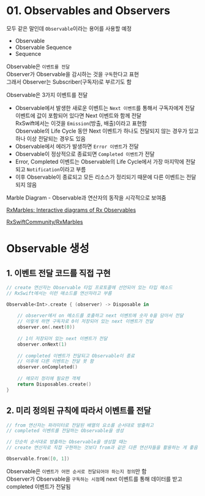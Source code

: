 # 01. Observables and Observers

모두 같은 말인데 `Observable`이라는 용어를 사용할 예정

- Observable
- Observable Sequence
- Sequence

Observable은 `이벤트를 전달`  
Observer가 Observable을 감시하는 것을 `구독`한다고 표현  
그래서 Observer는 Subscriber(구독자)로 부르기도 함

Observable은 3가지 이벤트를 전달

- Observable에서 발생한 새로운 이벤트는 `Next 이벤트`를 통해서 구독자에게 전달  
이벤트에 값이 포함되어 있다면 Next 이벤트와 함께 전달  
RxSwift에서는 이것을 `Emission`(방출, 배출)이라고 표현함  
Observable의 Life Cycle 동안 Next 이벤트가 하나도 전달되지 않는 경우가 있고  
하나 이상 전달되는 경우도 있음
- Observable에서 에러가 발생하면 `Error 이벤트`가 전달
- Observable이 정상적으로 종료되면 `Completed 이벤트`가 전달
- Error, Completed 이벤트는 Observable의 Life Cycle에서 가장 마지막에 전달되고
`Notification`이라고 부름
- 이후 Observable이 종료되고 모든 리소스가 정리되기 때문에 다른 이벤트는 전달되지 않음

Marble Diagram - Observable과 연산자의 동작을 시각적으로 보여줌

[RxMarbles: Interactive diagrams of Rx Observables](https://rxmarbles.com/)

[RxSwiftCommunity/RxMarbles](https://github.com/RxSwiftCommunity/RxMarbles)

# Observable 생성

## 1. 이벤트 전달 코드를 직접 구현

```swift
// create 연산자는 Observable 타입 프로토콜에 선언되어 있는 타입 메소드
// RxSwift에서는 이런 매소드를 연산자라고 부름

Observable<Int>.create { (observer) -> Disposable in
    
    // observer에서 on 메소드를 호출하고 next 이벤트에 숫자 0을 담아서 전달
    // 이렇게 하면 구독자로 0이 저장되어 있는 next 이벤트가 전달
    observer.on(.next(0))
    
    // 1이 저장되어 있는 next 이벤트가 전달
    observer.onNext(1)
    
    // completed 이벤트가 전달되고 Observable이 종료
    // 이후에 다른 이벤트는 전달 못 함
    observer.onCompleted()
    
    // 메모리 정리에 필요한 객체
    return Disposables.create()
}
```

## 2. 미리 정의된 규칙에 따라서 이벤트를 전달

```swift
// from 연산자는 파라미터로 전달된 배열의 요소를 순서대로 방출하고 
// completed 이벤트를 전달하는 Observable을 생성

// 단순히 순서대로 방출하는 Observable을 생성할 때는 
// create 연산자로 직접 구현하는 것보다 from과 같은 다른 연산자들을 활용하는 게 좋음

Observable.from([0, 1])
```

Observable은 `이벤트가 어떤 순서로 전달되어야 하는지 정의`만 함  
Observer가 Observable을 `구독하는 시점`에 next 이벤트를 통해 데이터를 받고 completed 이벤트가 전달됨
